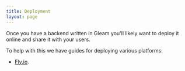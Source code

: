 ```yaml
---
title: Deployment
layout: page
---
```


Once you have a backend written in Gleam you'll likely want to deploy it online
and share it with your users.

To help with this we have guides for deploying various platforms:

- [Fly.io](/deploying-gleam-on-fly).
